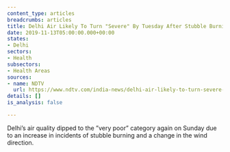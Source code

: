 ```yaml
---
content_type: articles
breadcrumbs: articles
title: Delhi Air Likely To Turn "Severe" By Tuesday After Stubble Burning Spikes
date: 2019-11-13T05:00:00.000+00:00
states:
- Delhi
sectors:
- Health
subsectors:
- Health Areas
sources:
- name: NDTV
  url: https://www.ndtv.com/india-news/delhi-air-likely-to-turn-severe-by-tuesday-after-stubble-burning-spikes-2130424
details: []
is_analysis: false

---
```

Delhi’s air quality dipped to the ”very poor” category again on Sunday due to an increase in incidents of stubble burning and a change in the wind direction.